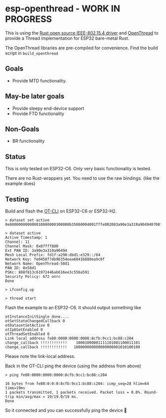 # esp-openthread - WORK IN PROGRESS

This is using the [Rust open source IEEE-802.15.4 driver](https://github.com/esp-rs/esp-ieee802154) and [OpenThread](https://openthread.io/) to provide a Thread implementation for ESP32 bare-metal Rust.

The OpenThread libraries are pre-compiled for convenience. Find the build script in `build_openthread`

## Goals

- Provide MTD functionality.

## May-be later goals

- Provide sleepy end-device support
- Provide FTD functionality

## Non-Goals

- BR functionality

## Status

This is only tested on ESP32-C6. Only very basic functionality is tested.

There are no Rust-wrappers yet. You need to use the raw bindings. (like the example does)

## Testing

Build and flash the [OT-CLI](https://github.com/espressif/esp-idf/tree/master/examples/openthread/ot_cli) on ESP32-C6 or ESP32-H2.

```
> dataset set active 0e080000000000010000000300000b35060004001fffe002083a90e3a319a904940708fd1fa298dbd1e3290510fe0458f7db96354eaa6041b880ea9c0f030f4f70656e5468726561642d35386431010258d10410888f813c61972446ab616ee3c556a5910c0402a0f7f8

> dataset active
Active Timestamp: 1
Channel: 11
Channel Mask: 0x07fff800
Ext PAN ID: 3a90e3a319a90494
Mesh Local Prefix: fd1f:a298:dbd1:e329::/64
Network Key: fe0458f7db96354eaa6041b880ea9c0f
Network Name: OpenThread-58d1
PAN ID: 0x58d1
PSKc: 888f813c61972446ab616ee3c556a591
Security Policy: 672 onrc
Done

> ifconfig up

> thread start

```

Flash the example to an ESP32-C6. It should output something like
```
otInstanceInitSingle done....
otSetStateChangedCallback 0
otDatasetSetActive 0
otIp6SetEnabled 0
otThreadSetEnabled 0
Link local address fe80:0000:0000:0000:8cfb:9cc1:bc88:c204
change_callback !!!!!!!!!!!!    10001000001111101001100011101
change_callback !!!!!!!!!!!!   100000000000000000001010100100
```

Please note the link-local address.

Back in the OT-CLI ping the device (using the address from above)
```
> ping fe80:0000:0000:0000:8cfb:9cc1:bc88:c204

16 bytes from fe80:0:0:0:8cfb:9cc1:bc88:c204: icmp_seq=28 hlim=64 time=19ms
1 packets transmitted, 1 packets received. Packet loss = 0.0%. Round-trip min/avg/max = 19/19.0/19 ms.
Done
```

So it connected and you can successfully ping the device 🎉
